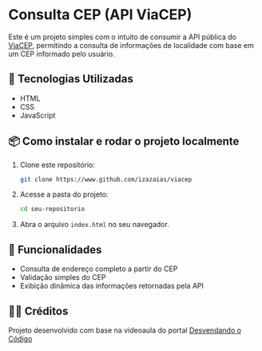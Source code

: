 # Consulta CEP (API ViaCEP)

Este é um projeto simples com o intuito de consumir a API pública do [ViaCEP](https://viacep.com.br/), permitindo a consulta de informações de localidade com base em um CEP informado pelo usuário.

## 🚀 Tecnologias Utilizadas

- HTML
- CSS
- JavaScript

## 📦 Como instalar e rodar o projeto localmente

1. Clone este repositório:

   ```bash
   git clone https://www.github.com/izazaias/viacep

   ```

2. Acesse a pasta do projeto:

   ```bash
   cd seu-repositorio

   ```

3. Abra o arquivo `index.html` no seu navegador.

## 🧩 Funcionalidades

- Consulta de endereço completo a partir do CEP
- Validação simples do CEP
- Exibição dinâmica das informações retornadas pela API

## 👨‍🏫 Créditos

Projeto desenvolvido com base na videoaula do portal [Desvendando o Código](https://desvendandoocodigo.com.br/?p=1529)
